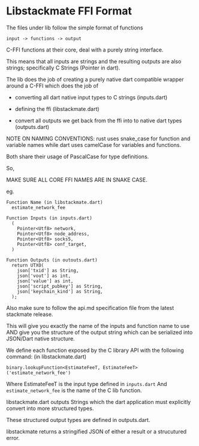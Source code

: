 # Libstackmate FFI Format

The files under lib follow the simple format of functions

```
input -> functions -> output
```

C-FFI functions at their core, deal with a purely string interface.

This means that all inputs are strings and the resulting outputs are also strings; specifically C Strings (Pointer<Utf8> in dart).

The lib does the job of creating a purely native dart compatible wrapper around a C-FFI which does the job of

- converting all dart native input types to C strings (inputs.dart)

- defining the ffi (libstackmate.dart)

- convert all outputs we get back from the ffi into to native dart types (outputs.dart)

NOTE ON NAMING CONVENTIONS: rust uses snake_case for function and variable names while dart uses camelCase for variables and functions.

Both share their usage of PascalCase for type definitions.

So,

MAKE SURE ALL CORE FFI NAMES ARE IN SNAKE CASE.

eg.

```
Function Name (in libstackmate.dart)
  estimate_network_fee

Function Inputs (in inputs.dart)
  (
    Pointer<Utf8> network,
    Pointer<Utf8> node_address,
    Pointer<Utf8> socks5,
    Pointer<Utf8> conf_target,
  )

Function Outputs (in outouts.dart)
  return UTXO(
    json['txid'] as String,
    json['vout'] as int,
    json['value'] as int,
    json['script_pubkey'] as String,
    json['keychain_kind'] as String,
  );

```

Also make sure to follow the api.md specification file from the latest stackmate release.

This will give you exactly the name of the inputs and function name to use
AND
give you the structure of the output string which can be serialized into JSON/Dart native structure.

We define each function exposed by the C library API with the following command: (in libstackmate.dart)

`binary.lookupFunction<EstimateFeeT, EstimateFeeT>('estimate_network_fee')`

Where EstimateFeeT is the input type defined in `inputs.dart`
And `estimate_network_fee` is the name of the C lib function.

libstackmate.dart outputs Strings which the dart application must explicitly convert into more structured types.

These structured output types are defined in outputs.dart.

libstackmate returns a stringified JSON of either a result or a strucutured error.

